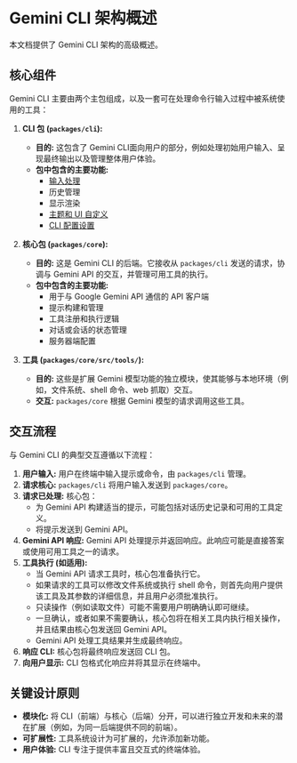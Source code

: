 # Gemini CLI 架构概述

本文档提供了 Gemini CLI 架构的高级概述。

## 核心组件

Gemini CLI
主要由两个主包组成，以及一套可在处理命令行输入过程中被系统使用的工具：

1. **CLI 包 (`packages/cli`):**

   - **目的:** 这包含了 Gemini
     CLI面向用户的部分，例如处理初始用户输入、呈现最终输出以及管理整体用户体验。
   - **包中包含的主要功能:**
     - [输入处理](./cli/commands.zh.md)
     - 历史管理
     - 显示渲染
     - [主题和 UI 自定义](./cli/themes.zh.md)
     - [CLI 配置设置](./cli/configuration.zh.md)

2. **核心包 (`packages/core`):**

   - **目的:** 这是 Gemini CLI 的后端。它接收从 `packages/cli`
     发送的请求，协调与 Gemini API 的交互，并管理可用工具的执行。
   - **包中包含的主要功能:**
     - 用于与 Google Gemini API 通信的 API 客户端
     - 提示构建和管理
     - 工具注册和执行逻辑
     - 对话或会话的状态管理
     - 服务器端配置

3. **工具 (`packages/core/src/tools/`):**
   - **目的:** 这些是扩展 Gemini
     模型功能的独立模块，使其能够与本地环境（例如，文件系统、shell 命令、web
     抓取）交互。
   - **交互:** `packages/core` 根据 Gemini 模型的请求调用这些工具。

## 交互流程

与 Gemini CLI 的典型交互遵循以下流程：

1. **用户输入:** 用户在终端中输入提示或命令，由 `packages/cli` 管理。
2. **请求核心:** `packages/cli` 将用户输入发送到 `packages/core`。
3. **请求已处理:** 核心包：
   - 为 Gemini API 构建适当的提示，可能包括对话历史记录和可用的工具定义。
   - 将提示发送到 Gemini API。
4. **Gemini API 响应:** Gemini API
   处理提示并返回响应。此响应可能是直接答案或使用可用工具之一的请求。
5. **工具执行 (如适用):**
   - 当 Gemini API 请求工具时，核心包准备执行它。
   - 如果请求的工具可以修改文件系统或执行 shell
     命令，则首先向用户提供该工具及其参数的详细信息，并且用户必须批准执行。
   - 只读操作（例如读取文件）可能不需要用户明确确认即可继续。
   - 一旦确认，或者如果不需要确认，核心包将在相关工具内执行相关操作，并且结果由核心包发送回
     Gemini API。
   - Gemini API 处理工具结果并生成最终响应。
6. **响应 CLI:** 核心包将最终响应发送回 CLI 包。
7. **向用户显示:** CLI 包格式化响应并将其显示在终端中。

## 关键设计原则

- **模块化:** 将
  CLI（前端）与核心（后端）分开，可以进行独立开发和未来的潜在扩展（例如，为同一后端提供不同的前端）。
- **可扩展性:** 工具系统设计为可扩展的，允许添加新功能。
- **用户体验:** CLI 专注于提供丰富且交互式的终端体验。
